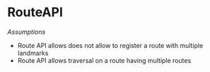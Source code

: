 # RouteAPI

*Assumptions*
- Route API allows does not allow to register a route with multiple landmarks
- Route API allows traversal on a route having multiple routes
